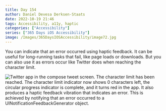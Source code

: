 ```yaml
---
title: Day 154
author: Daniel Devesa Derksen-Staats
date: 2022-10-19 21:46
tags: Accessibility, a11y, haptic
categories: ["Accessibility"]
series: ["365 Days iOS Accessibility"]
image: /Images/365DaysIOSAccessibility/image72.jpg
---
```


You can indicate that an error occurred using haptic feedback. It can be useful for long-running tasks that fail, like page loads or downloads. But you can also use it as errors occur like Twitter does when reaching the character limit.

![Twitter app in the compose tweet screen. The character limit has been reached. The character limit indicator now shows 0 characters left, the circular progress indicator is complete, and it turns red in the app. It also produces a haptic feedback vibration that indicates an error. This is achieved by notifying that an error occurred to a UINotificationFeedbackGenerator object.](/Images/365DaysIOSAccessibility/image72.jpg)